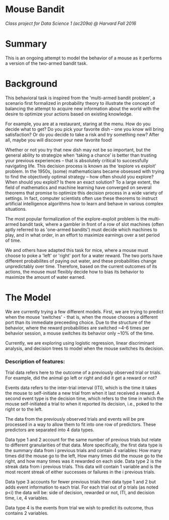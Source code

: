 # Mouse Bandit
*Class project for Data Science 1 (ac209a) @ Harvard Fall 2016*

# Summary
This is an ongoing attempt to model the behavior of a mouse as it performs a version of the two-armed bandit task. 


# Background
This behavioral task is inspired from the 'multi-armed bandit problem', a scenario first formalized in probability theory to illustrate the concept of balancing the attempt to acquire new information about the world with the desire to optimize your actions based on existing knowledge. 

For example, you are at a restaurant, staring at the menu. How do you decide what to get? Do you pick your favorite dish – one you know will bring satisfaction? Or do you decide to take a risk and try something new? After all, maybe you will discover your new favorite food! 

Whether or not you try that new dish may not be so important, but the general ability to strategize when ‘taking a chance’ is better than trusting your previous experiences – that is absolutely critical to successfully navigating life. This decision process is known as the ‘explore vs exploit’ problem. In the 1950s, (some) mathematicians became obsessed with trying to find the objectively optimal strategy – how often should you explore? When should you exploit? Is there an exact solution? To a large extent, the field of mathematics and machine learning have converged on several theorems that promise to optimize this decision process in a wide variety of settings. In fact, computer scientists often use these theorems to instruct artificial intelligence algorithms how to learn and behave in various complex situations. 

The most popular formalization of the explore-exploit problem is the multi-armed bandit task, where a gambler in front of a row of slot machines (often aptly referred to as 'one-armed bandits') must decide which machines to play, and in what order, in an effort to maximize earnings over a set period of time. 

We and others have adapted this task for mice, where a mouse must choose to poke a 'left' or 'right' port for a water reward. The two ports have different probabilites of paying out water, and these probabilities change unpredictably over time. Therefore, based on the current outcomes of its actions, the mouse must flexibly decide how to bias its behavior to maximize the amount of water earned. 


# The Model
We are currently trying a few different models. First, we are trying to predict when the mouse 'switches' - that is, when the mouse chooses a different port than its immediate preceeding choice. Due to the structure of the behavior, where the reward probabilities are switched ~4-6 times per behavior session, a mouse switches its behavior only ~10% of the time. 

Currently, we are exploring using logistic regression, linear discriminant analysis, and decision trees to model when the mouse switches its decision.

### Description of features:

Trial data refers here to the outcome of a previously observed trial or trials. For example, did the animal go left or right and did it get a reward or not?

Events data refers to the inter-trial interval (ITI), which is the time it takes the mouse to self-initiate a new trial from when it last received a reward.  A second event type is the decision time, which refers to the time in which the mouse self-initiated a trial to when it reported its decision, i.e., poked to the right or to the left.

The data from the previously observed trials and events will be pre processed in a way to allow them to fit into one row of predictors. These predictors are separated into 4 data types.

Data type 1 and 2 account for the same number of previous trials but relate to different granularities of that data. More specifically, the first data type is the summary data from i previous trials and contain 4 variables: How many times did the mouse go to the left, How many times did the mouse go to the right, and how many times was it rewarded on each side. Data type 2 is the streak data from i previous trials. This data will contain 1 variable and is the most recent streak of either successes or failures in the i previous trials.

Data type 3 accounts for fewer previous trials then data type 1 and 2 but adds event information to each trial. For each trial out of p trials (as noted p<i) the data will be: side of decision, rewarded or not, ITI, and decision time, i.e, 4 variables.

Data type 4 is the events from trial we wish to predict its outcome, thus contains 2 variables.
